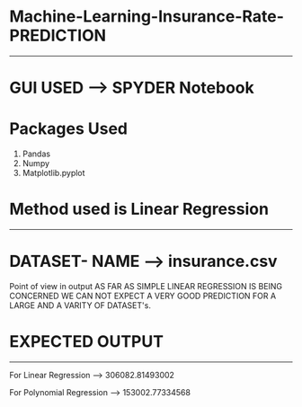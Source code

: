 # Machine-Learning-Insurance-Rate-PREDICTION
--------------------------------------------------------------------------------------------------------
# GUI USED --> SPYDER Notebook

# Packages Used 
1. Pandas
2. Numpy
3. Matplotlib.pyplot

# Method used is Linear Regression

-------------------------------------------------------------------------------------------------------
# DATASET- NAME -->  insurance.csv

Point of view in output
AS FAR AS SIMPLE LINEAR REGRESSION IS BEING CONCERNED WE CAN NOT EXPECT A VERY GOOD PREDICTION FOR A LARGE AND A VARITY OF DATASET's.

# EXPECTED OUTPUT
--------------------------------------------------------------------------------------------------------
For Linear Regression  -->  306082.81493002

For Polynomial Regression  --> 153002.77334568
